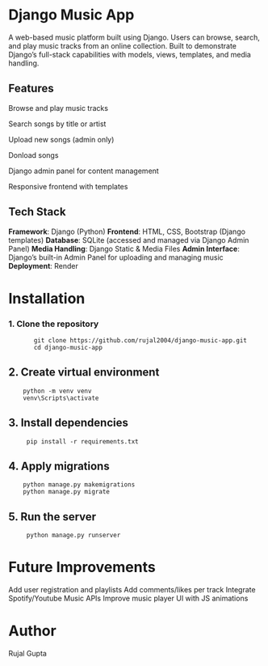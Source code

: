 #  Django Music App
A web-based music platform built using Django. Users can browse, search, and play music tracks from an online collection. Built to demonstrate Django’s full-stack capabilities with models, views, templates, and media handling.
##  Features

  Browse and play music tracks
  
  Search songs by title or artist
  
  Upload new songs (admin only)

  Donload songs
  
  Django admin panel for content management
  
  Responsive frontend with templates

## Tech Stack

 **Framework**: Django (Python)
 **Frontend**: HTML, CSS, Bootstrap (Django templates)
 **Database**: SQLite (accessed and managed via Django Admin Panel)
 **Media Handling**: Django Static & Media Files
 **Admin Interface**: Django’s built-in Admin Panel for uploading and managing music
  **Deployment**: Render 

# Installation
   ### 1. Clone the repository
           git clone https://github.com/rujal2004/django-music-app.git
           cd django-music-app
  ## 2.  Create virtual environment
        python -m venv venv
        venv\Scripts\activate
  ## 3.   Install dependencies
         pip install -r requirements.txt
  ## 4. Apply migrations
        python manage.py makemigrations
        python manage.py migrate
  ## 5.  Run the server
         python manage.py runserver


# Future Improvements
Add user registration and playlists
Add comments/likes per track
Integrate Spotify/Youtube Music APIs
Improve music player UI with JS animations

# Author
 Rujal Gupta


         
